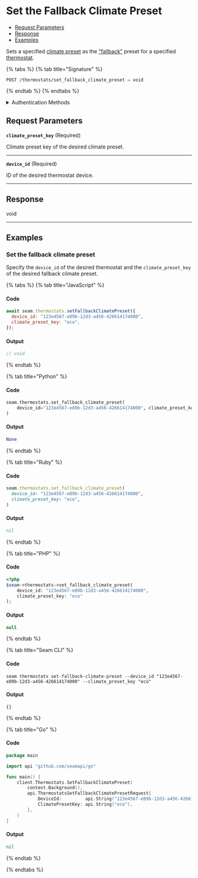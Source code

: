 # Set the Fallback Climate Preset

- [Request Parameters](./#request-parameters)
- [Response](./#response)
- [Examples](./#examples)

Sets a specified [climate preset](../../capability-guides/thermostats/creating-and-managing-climate-presets/README.md) as the ["fallback"](../../capability-guides/thermostats/creating-and-managing-climate-presets/setting-the-fallback-climate-preset.md) preset for a specified [thermostat](https://docs.seam.co/latest/capability-guides/thermostats).

{% tabs %}
{% tab title="Signature" %}
```
POST /thermostats/set_fallback_climate_preset ⇒ void
```
{% endtab %}
{% endtabs %}

<details>

<summary>Authentication Methods</summary>

- API key
- Personal access token
  <br>Must also include the `seam-workspace` header in the request.

To learn more, see [Authentication](https://docs.seam.co/latest/api/authentication).
</details>

## Request Parameters

**`climate_preset_key`**  (Required)

Climate preset key of the desired climate preset.

---

**`device_id`**  (Required)

ID of the desired thermostat device.

---


## Response

void

---

## Examples

### Set the fallback climate preset

Specify the `device_id` of the desired thermostat and the `climate_preset_key` of the desired fallback climate preset.

{% tabs %}
{% tab title="JavaScript" %}
#### Code

```javascript
await seam.thermostats.setFallbackClimatePreset({
  device_id: "123e4567-e89b-12d3-a456-426614174000",
  climate_preset_key: "eco",
});
```

#### Output

```javascript
// void
```
{% endtab %}

{% tab title="Python" %}
#### Code

```python
seam.thermostats.set_fallback_climate_preset(
    device_id="123e4567-e89b-12d3-a456-426614174000", climate_preset_key="eco"
)
```

#### Output

```python
None
```
{% endtab %}

{% tab title="Ruby" %}
#### Code

```ruby
seam.thermostats.set_fallback_climate_preset(
  device_id: "123e4567-e89b-12d3-a456-426614174000",
  climate_preset_key: "eco",
)
```

#### Output

```ruby
nil
```
{% endtab %}

{% tab title="PHP" %}
#### Code

```php
<?php
$seam->thermostats->set_fallback_climate_preset(
    device_id: "123e4567-e89b-12d3-a456-426614174000",
    climate_preset_key: "eco"
);
```

#### Output

```php
null
```
{% endtab %}

{% tab title="Seam CLI" %}
#### Code

```seam_cli
seam thermostats set-fallback-climate-preset --device_id "123e4567-e89b-12d3-a456-426614174000" --climate_preset_key "eco"
```

#### Output

```seam_cli
{}
```
{% endtab %}

{% tab title="Go" %}
#### Code

```go
package main

import api "github.com/seamapi/go"

func main() {
	client.Thermostats.SetFallbackClimatePreset(
		context.Background(),
		api.ThermostatsSetFallbackClimatePresetRequest{
			DeviceId:         api.String("123e4567-e89b-12d3-a456-426614174000"),
			ClimatePresetKey: api.String("eco"),
		},
	)
}
```

#### Output

```go
nil
```
{% endtab %}

{% endtabs %}


